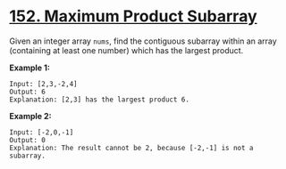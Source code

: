 # [152. Maximum Product Subarray](https://leetcode.com/problems/maximum-product-subarray/description)
Given an integer array `nums`, find the contiguous subarray within an array (containing at least one number) which has the largest product.

**Example 1:**
```
Input: [2,3,-2,4]
Output: 6
Explanation: [2,3] has the largest product 6.
```
**Example 2:**
```
Input: [-2,0,-1]
Output: 0
Explanation: The result cannot be 2, because [-2,-1] is not a subarray.
```